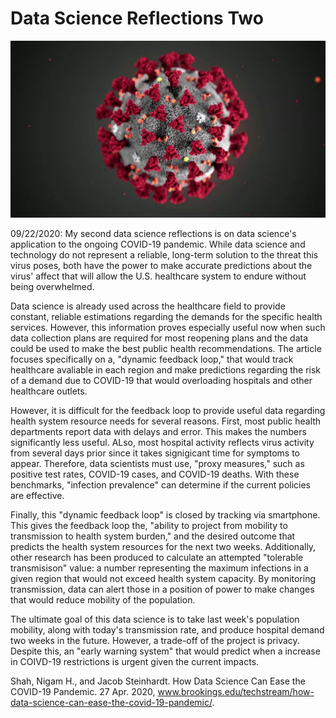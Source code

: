 # Data Science Reflections Two

![](covid_19.jpg)

09/22/2020: My second data science reflections is on data science's application to the ongoing COVID-19 pandemic. While data science and technology do not represent a reliable, long-term solution to the threat this virus poses, both have the power to make accurate predictions about the virus' affect that will allow the U.S. healthcare system to endure without being overwhelmed.

Data science is already used across the healthcare field to provide constant, reliable estimations regarding the demands for the specific health services. However, this information proves especially useful now when such data collection plans are required for most reopening plans and the data could be used to make the best public health recommendations. The article focuses specifically on a, "dynamic feedback loop," that would track healthcare  avaliable in each region and make predictions regarding the risk of a demand due to COVID-19 that would overloading hospitals and other healthcare outlets.

However, it is difficult for the feedback loop to provide useful data regarding health system resource needs for several reasons. First, most public health departments report data with delays and error. This makes the numbers significantly less useful. ALso, most hospital activity reflects virus activity from several days prior since it takes signigicant time for symptoms to appear. Therefore, data scientists must use, "proxy measures," such as positive test rates, COVID-19 cases, and COVID-19 deaths. With these benchmarks, "infection prevalence" can determine if the current policies are effective.

Finally, this "dynamic feedback loop" is closed by tracking via smartphone. This gives the feedback loop the, "ability to project from mobility to transmission to health system burden," and the desired outcome that predicts the health system resources for the next two weeks. Additionally, other research has been produced to calculate an attempted "tolerable transmisison" value: a number representing the maximum infections in a given region that would not exceed health system capacity. By monitoring transmission, data can alert those in a position of power to make changes that would reduce mobility of the population.

The ultimate goal of this data science is to take last week's population mobility, along with today's transmission rate, and produce hospital demand two weeks in the future. However, a trade-off of the project is privacy. Despite this, an "early warning system" that would predict when a increase in COIVD-19 restrictions is urgent given the current impacts.

Shah, Nigam H., and Jacob Steinhardt. How Data Science Can Ease the COVID-19 Pandemic. 27 Apr. 2020, www.brookings.edu/techstream/how-data-science-can-ease-the-covid-19-pandemic/. 
